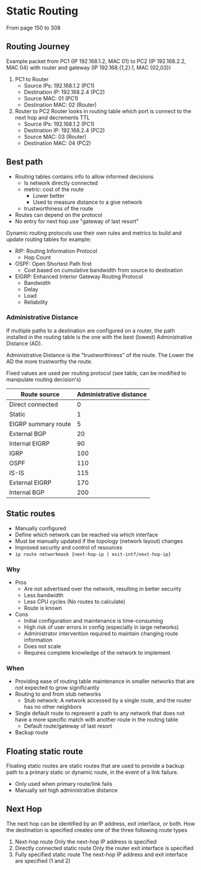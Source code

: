 # Static Routing
From page 150 to 308

## Routing Journey
Example packet from PC1 (IP 192.168.1.2, MAC 01) to PC2 (IP 192.168.2.2, MAC 04)
with router and gateway (IP 192.168.{1,2}.1, MAC {02,03})  
1. PC1 to Router
   - Source IPs: 192.168.1.2 (PC1)
   - Destination IP: 192.168.2.4 (PC2)
   - Source MAC: 01 (PC1)
   - Destination MAC: 02 (Router)
2. Router to PC2
   Router looks in routing table which port is connect to the next hop and decrements TTL
   - Source IPs: 192.168.1.2 (PC1)
   - Destination IP: 192.168.2.4 (PC2)
   - Source MAC: 03 (Router)
   - Destination MAC: 04 (PC2)
   
## Best path
- Routing tables contains info to allow informed decisions
  - Is network directly connected
  - metric: cost of the route
    - Lower better
    - Used to measure distance to a give network
  - trustworthiness of the route
- Routes can depend on the protocol
- No entry for next hop use "gateway of last resort"

Dynamic routing protocols use their own rules and metrics to
build and update routing tables for example:
- RIP: Routing Information Protocol
  - Hop Count
- OSPF: Open Shortest Path first
  - Cost based on cumulative bandwidth from source to destination
- EIGRP: Enhanced Interior Gateway Routing Protocol
  - Bandwidth
  - Delay
  - Load
  - Reliability
  
### Administrative Distance
If multiple paths to a destination are configured on a router, the path installed in
the routing table is the one with the best (lowest) Administrative Distance (AD).

Administrative Distance is the "trustworthiness" of the route.
The Lower the AD the more trustworthy the route.

Fixed values are used per routing protocol (see table, can be modified to manipulate routing decision's)

| Route source        | Administrative distance |
|---------------------|-------------------------|
| Direct connected    | 0                       |
| Static              | 1                       |
| EIGRP summary route | 5                       |
| External BGP        | 20                      |
| Internal EIGRP      | 90                      |
| IGRP                | 100                     |
| OSPF                | 110                     |
| IS-IS               | 115                     |
| External EIGRP      | 170                     |
| Internal BGP        | 200                     |

## Static routes
- Manually configured
- Define which network can be reached via which interface
- Must be manually updated if the topology (network layout) changes
- Improved security and control of resources
- `ip route networkmask {next-hop-ip | exit-intf/next-hop-ip}`

### Why
- Pros
    - Are not advertised over the network, resulting in better security
    - Less bandwidth
    - Less CPU cycles (No routes to calculate)
    - Route is known
- Cons
    - Initial configuration and maintenance is time-consuming
    - High risk of user errors in config (especially in large networks)
    - Administrator intervention required to maintain changing route information
    - Does not scale
    - Requires complete knowledge of the network to implement
    

### When
- Providing ease of routing table maintenance in smaller networks
  that are not expected to grow significantly
- Routing to and from stub networks
  - Stub network: A network accessed by a single route, and the router has no other neighbors
- Single default route to represent a path to any network that does not have a more specific
  match with another route in the routing table
  - Default route/gateway of last resort
- Backup route

## Floating static route
Floating static routes are static routes that are used to
provide a backup path to a primary static or dynamic
route, in the event of a link failure.

- Only used when primary route/link fails
- Manually set high administrative distance

## Next Hop
The next hop can be identified by an IP address, exit interface, or both. How the
destination is specified creates one of the three following route types
1. Next-hop route
   Only the next-hop IP address is specified
2. Directly connected static route
   Only the router exit interface is specified
3. Fully specified static route
   The next-hop IP address and exit interface are specified (1 and 2)
